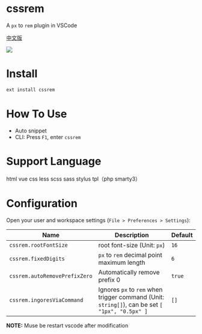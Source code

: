 # cssrem

A `px` to `rem` plugin in VSCode

[中文版](https://github.com/cipchk/vscode-cssrem/blob/master/README.zh-CN.md)

![](https://github.com/cipchk/vscode-cssrem/raw/master/screenshots/cssrem.gif)

# Install

```bash
ext install cssrem
```

# How To Use

+ Auto snippet
+ CLI: Press `F1`, enter `cssrem`

# Support Language

html vue css less scss sass stylus tpl（php smarty3）

# Configuration

Open your user and workspace settings (`File > Preferences > Settings`):

Name | Description | Default
---- | ----------- | -------
`cssrem.rootFontSize` | root font-size (Unit: `px`) | `16`
`cssrem.fixedDigits` | `px` to `rem` decimal point maximum length | `6`
`cssrem.autoRemovePrefixZero` | Automatically remove prefix 0 | `true`
`cssrem.ingoresViaCommand` | Ignores `px` to `rem` when trigger command (Unit: `string[]`), can be set `[ "1px", "0.5px" ]` | `[]`

**NOTE:** Muse be restart vscode after modification
